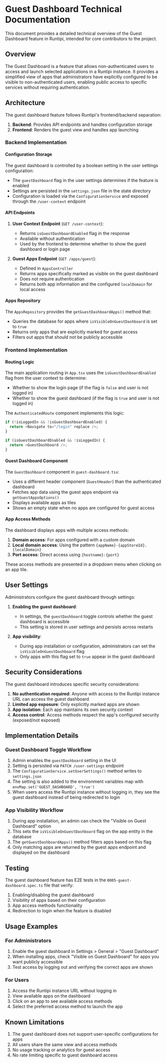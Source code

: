 # Guest Dashboard Technical Documentation

This document provides a detailed technical overview of the Guest Dashboard feature in Runtipi, intended for core contributors to the project.

## Overview

The Guest Dashboard is a feature that allows non-authenticated users to access and launch selected applications in a Runtipi instance. It provides a simplified view of apps that administrators have explicitly configured to be visible to non-authenticated users, enabling public access to specific services without requiring authentication.

## Architecture

The guest dashboard feature follows Runtipi's frontend/backend separation:

1. **Backend**: Provides API endpoints and handles configuration storage
2. **Frontend**: Renders the guest view and handles app launching

### Backend Implementation

#### Configuration Storage

The guest dashboard is controlled by a boolean setting in the user settings configuration:

- The `guestDashboard` flag in the user settings determines if the feature is enabled
- Settings are persisted in the `settings.json` file in the state directory
- Configuration is loaded via the `ConfigurationService` and exposed through the `/user-context` endpoint

#### API Endpoints

1. **User Context Endpoint** (`GET /user-context`):

   - Returns `isGuestDashboardEnabled` flag in the response
   - Available without authentication
   - Used by the frontend to determine whether to show the guest dashboard or login page

2. **Guest Apps Endpoint** (`GET /apps/guest`):
   - Defined in `AppsController`
   - Returns apps specifically marked as visible on the guest dashboard
   - Does not require authentication
   - Returns both app information and the configured `localDomain` for local access

#### Apps Repository

The `AppsRepository` provides the `getGuestDashboardApps()` method that:

- Queries the database for apps where `isVisibleOnGuestDashboard` is set to `true`
- Returns only apps that are explicitly marked for guest access
- Filters out apps that should not be publicly accessible

### Frontend Implementation

#### Routing Logic

The main application routing in `App.tsx` uses the `isGuestDashboardEnabled` flag from the user context to determine:

- Whether to show the login page (if the flag is `false` and user is not logged in)
- Whether to show the guest dashboard (if the flag is `true` and user is not logged in)

The `AuthenticatedRoute` component implements this logic:

```typescript
if (!isLoggedIn && !isGuestDashboardEnabled) {
  return <Navigate to="/login" replace />;
}

if (isGuestDashboardEnabled && !isLoggedIn) {
  return <GuestDashboard />;
}
```

#### Guest Dashboard Component

The `GuestDashboard` component in `guest-dashboard.tsx`:

- Uses a different header component (`GuestHeader`) than the authenticated dashboard
- Fetches app data using the guest apps endpoint via `getGuestAppsOptions()`
- Displays available apps as tiles
- Shows an empty state when no apps are configured for guest access

#### App Access Methods

The dashboard displays apps with multiple access methods:

1. **Domain access**: For apps configured with a custom domain
2. **Local domain access**: Using the pattern `{appName}-{appStoreId}.{localDomain}`
3. **Port access**: Direct access using `{hostname}:{port}`

These access methods are presented in a dropdown menu when clicking on an app tile.

## User Settings

Administrators configure the guest dashboard through settings:

1. **Enabling the guest dashboard**:

   - In settings, the `guestDashboard` toggle controls whether the guest dashboard is accessible
   - This setting is stored in user settings and persists across restarts

2. **App visibility**:
   - During app installation or configuration, administrators can set the `isVisibleOnGuestDashboard` flag
   - Only apps with this flag set to `true` appear in the guest dashboard

## Security Considerations

The guest dashboard introduces specific security considerations:

1. **No authentication required**: Anyone with access to the Runtipi instance URL can access the guest dashboard
2. **Limited app exposure**: Only explicitly marked apps are shown
3. **App isolation**: Each app maintains its own security context
4. **Access control**: Access methods respect the app's configured security (exposed/not exposed)

## Implementation Details

### Guest Dashboard Toggle Workflow

1. Admin enables the `guestDashboard` setting in the UI
2. Setting is persisted via `PATCH /user-settings` endpoint
3. The `ConfigurationService.setUserSettings()` method writes to `settings.json`
4. The setting is also added to the environment variables map with `envMap.set('GUEST_DASHBOARD', 'true')`
5. When users access the Runtipi instance without logging in, they see the guest dashboard instead of being redirected to login

### App Visibility Workflow

1. During app installation, an admin can check the "Visible on Guest Dashboard" option
2. This sets the `isVisibleOnGuestDashboard` flag on the app entity in the database
3. The `getGuestDashboardApps()` method filters apps based on this flag
4. Only matching apps are returned by the guest apps endpoint and displayed on the dashboard

## Testing

The guest dashboard feature has E2E tests in the `0005-guest-dashboard.spec.ts` file that verify:

1. Enabling/disabling the guest dashboard
2. Visibility of apps based on their configuration
3. App access methods functionality
4. Redirection to login when the feature is disabled

## Usage Examples

### For Administrators

1. Enable the guest dashboard in Settings > General > "Guest Dashboard"
2. When installing apps, check "Visible on Guest Dashboard" for apps you want publicly accessible
3. Test access by logging out and verifying the correct apps are shown

### For Users

1. Access the Runtipi instance URL without logging in
2. View available apps on the dashboard
3. Click on an app to see available access methods
4. Select the preferred access method to launch the app

## Known Limitations

1. The guest dashboard does not support user-specific configurations for apps
2. All users share the same view and access methods
3. No usage tracking or analytics for guest access
4. No rate limiting specific to guest dashboard access
